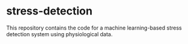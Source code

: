 # stress-detection
This repository contains the code for a machine learning-based stress detection system using physiological data. 
